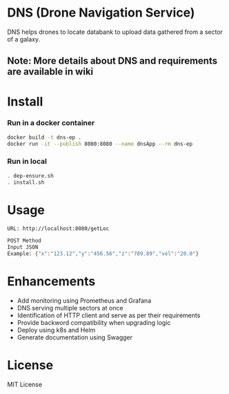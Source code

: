 # DNS (Drone Navigation Service)
DNS helps drones to locate databank to upload data gathered from a sector of a galaxy.

## Note: More details about DNS and requirements are available in wiki

# Install
### Run in a docker container 
```bash
docker build -t dns-ep .
docker run -it --publish 8080:8080 --name dnsApp --rm dns-ep
```
### Run in local
```bash 
. dep-ensure.sh
. install.sh
```

# Usage
```bash
URL: http://localhost:8080/getLoc

POST Method 
Input JSON
Example: {"x":"123.12","y":"456.56","z":"789.89","vel":"20.0"}
```

# Enhancements 
- Add monitoring using Prometheus and Grafana
- DNS serving multiple sectors at once
- Identification of HTTP client and serve as per their requirements
- Provide backword compatibility when upgrading logic
- Deploy using k8s and Helm
- Generate documentation using Swagger

# License
MIT License



